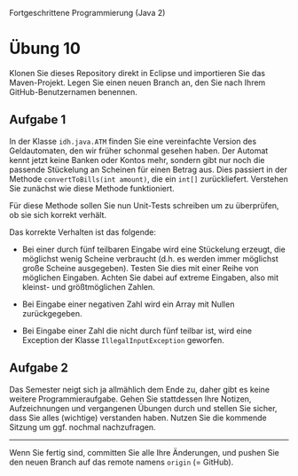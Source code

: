 Fortgeschrittene Programmierung (Java 2)


# Übung 10


Klonen Sie dieses Repository direkt in Eclipse und importieren Sie das Maven-Projekt. Legen Sie einen neuen Branch an, den Sie nach Ihrem GitHub-Benutzernamen benennen.


## Aufgabe 1

In der Klasse `idh.java.ATM` finden Sie eine vereinfachte Version des Geldautomaten, den wir früher schonmal gesehen haben. Der Automat kennt jetzt keine Banken oder Kontos mehr, sondern gibt nur noch die passende Stückelung an Scheinen für einen Betrag aus. Dies passiert in der Methode `convertToBills(int amount)`, die ein `int[]` zurückliefert. Verstehen Sie zunächst wie diese Methode funktioniert. 

Für diese Methode sollen Sie nun Unit-Tests schreiben um zu überprüfen, ob sie sich korrekt verhält.

Das korrekte Verhalten ist das folgende:

- Bei einer durch fünf teilbaren Eingabe wird eine Stückelung erzeugt, die möglichst wenig Scheine verbraucht (d.h. es werden immer möglichst große Scheine ausgegeben). Testen Sie dies mit einer Reihe von möglichen Eingaben. Achten Sie dabei auf extreme Eingaben, also mit kleinst- und größtmöglichen Zahlen.

- Bei Eingabe einer negativen Zahl wird ein Array mit Nullen zurückgegeben.

- Bei Eingabe einer Zahl die nicht durch fünf teilbar ist, wird eine Exception der Klasse `IllegalInputException` geworfen.

## Aufgabe 2

Das Semester neigt sich ja allmählich dem Ende zu, daher gibt es keine weitere Programmieraufgabe. Gehen Sie stattdessen Ihre Notizen, Aufzeichnungen und vergangenen Übungen durch und stellen Sie sicher, dass Sie alles (wichtige) verstanden haben. Nutzen Sie die kommende Sitzung um ggf. nochmal nachzufragen.


----

Wenn Sie fertig sind, committen Sie alle Ihre Änderungen, und pushen Sie den neuen Branch auf das remote namens `origin` (= GitHub). 